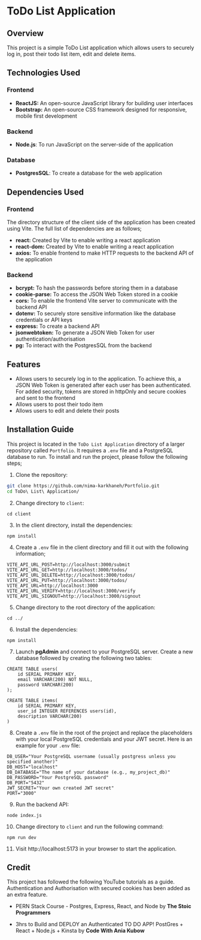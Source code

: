 # ToDo List Application
## Overview
This project is a simple ToDo List application which allows users to securely log in, post their todo list item, edit and delete items.
## Technologies Used
### Frontend
* **ReactJS:** An open-source JavaScript library for building user interfaces
* **Bootstrap:** An open-source CSS framework designed for responsive, mobile first development
### Backend
* **Node.js**: To run JavaScript on the server-side of the application
### Database
* **PostgresSQL**: To create a database for the web application
## Dependencies Used
### Frontend
The directory structure of the client side of the application has been created using Vite. The full list of dependencies are as follows;
* **react:** Created by Vite to enable writing a react application 
* **react-dom:** Created by Vite to enable writing a react application 
* **axios:** To enable frontend to make HTTP requests to the backend API of the application
### Backend
* **bcrypt:** To hash the passwords before storing them in a database
* **cookie-parse:** To access the JSON Web Token stored in a cookie
* **cors:** To enable the frontend Vite server to communicate with the backend API
* **dotenv:** To securely store sensitive information like the database credentials or API keys
* **express:** To create a backend API
* **jsonwebtoken:** To generate a JSON Web Token for user authentication/authorisation
* **pg:** To interact with the PostgresSQL from the backend
## Features
* Allows users to securely log in to the application. To achieve this, a JSON Web Token is generated after each user has been authenticated. For added security, tokens are stored in httpOnly and secure cookies and sent to the frontend
* Allows users to post their todo item
* Allows users to edit and delete their posts
## Installation Guide
This project is located in the `ToDo List Application` directory of a larger repository called `Portfolio`. It requires a `.env` file and a PostgreSQL database to run. To install and run the project, please follow the following steps;
1. Clone the repository:  
```bash
git clone https://github.com/nima-karkhaneh/Portfolio.git
cd ToDo\ List\ Application/

```
2. Change directory to `client`:

`cd client`

3. In the client directory, install the dependencies:

`npm install`

4. Create a `.env` file in the client directory and fill it out with the following information;

```
VITE_API_URL_POST=http://localhost:3000/submit
VITE_API_URL_GET=http://localhost:3000/todos/
VITE_API_URL_DELETE=http://localhost:3000/todos/
VITE_API_URL_PUT=http://localhost:3000/todos/
VITE_API_URL=http://localhost:3000
VITE_API_URL_VERIFY=http://localhost:3000/verify
VITE_API_URL_SIGNOUT=http://localhost:3000/signout

```
5. Change directory to the root directory of the application:

`cd ../`

6. Install the dependencies:

`npm install`

7. Launch **pgAdmin** and connect to your PostgreSQL server. Create a new database followed by creating the following two tables:

```
CREATE TABLE users(
    id SERIAL PRIMARY KEY,
    email VARCHAR(200) NOT NULL,
    password VARCHAR(200)
);

CREATE TABLE items(
    id SERIAL PRIMARY KEY,
    user_id INTEGER REFERENCES users(id),
    description VARCHAR(200)
)

```
8. Create a `.env` file in the root of the project and replace the placeholders with your local PostgreSQL credentials and your JWT secret. Here is an example for your `.env` file:
```
DB_USER="Your PostgreSQL username (usually postgress unless you specified another)"
DB_HOST="localhost"
DB_DATABASE="The name of your database (e.g., my_project_db)"
DB_PASSWORD="Your PostgreSQL password"
DB_PORT="5432"
JWT_SECRET="Your own created JWT secret"
PORT="3000"

```
9. Run the backend API:

`node index.js`

10. Change directory to `client` and run the following command:

 `npm run dev`

11. Visit http://localhost:5173 in your browser to start the application.

## Credit
This project has followed the following YouTube tutorials as a guide. Authentication and Authorisation with secured cookies has been added as an extra feature.

* PERN Stack Course - Postgres, Express, React, and Node by **The Stoic Programmers**  


* 3hrs to Build and DEPLOY an Authenticated TO DO APP! PostGres + React + Node.js + Kinsta by **Code With Ania Kubow**


